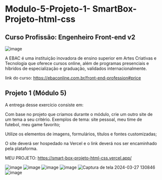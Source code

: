 ﻿#  Modulo-5-Projeto-1- SmartBox-Projeto-html-css

## Curso Profissão: Engenheiro Front-end v2

![image](https://github.com/natsalete/curso_ebac_frontend/assets/135389319/767bad07-631d-48fe-be07-b8c0345e7ac0)

A EBAC é uma instituição inovadora de ensino superior em Artes Criativas e Tecnologia que oferece cursos online, além de programas presenciais e híbridos de especialização e graduação, validados internacionalmente.

link do curso: https://ebaconline.com.br/front-end-profession#price

## Projeto 1 (Módulo 5)

A entrega desse exercício consiste em:

Com base no projeto que criamos durante o módulo, crie um outro site de um tema a seu critério. Exemplos de tema: site pessoal, meu time de futebol, meu game favorito;


Utilize os elementos de imagens, formulários, títulos e fontes customizadas;


O site deverá ser hospedado na Vercel e o link deverá nos ser encaminhado pela plataforma.

MEU PROJETO:  https://smart-box-projeto-html-css.vercel.app/

![image](https://github.com/natsalete/SmartBox-Projeto-html-css/assets/135389319/55f014a0-bb97-4126-8d8e-7dc3b4c844be)
![image](https://github.com/natsalete/SmartBox-Projeto-html-css/assets/135389319/2035c6c1-16aa-4a8f-93f4-60ec342a6514)
![image](https://github.com/natsalete/SmartBox-Projeto-html-css/assets/135389319/1860e73e-b9e9-4c17-a7dc-2f8d2a404735)
![image](https://github.com/natsalete/SmartBox-Projeto-html-css/assets/135389319/85e3f572-947e-486d-93f3-99251578ae20)
![Captura de tela 2024-03-27 130846](https://github.com/natsalete/SmartBox-Projeto-html-css/assets/135389319/0ae4b0af-35ca-42f8-a6eb-7a86bb401dad)
![image](https://github.com/natsalete/SmartBox-Projeto-html-css/assets/135389319/dae3767c-f91c-4839-b400-c6b0121b7b83)
